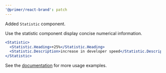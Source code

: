 ```yaml
---
'@primer/react-brand': patch
---
```


Added `Statistic` component.

Use the statistic component display concise numerical information.

```jsx
<Statistic>
  <Statistic.Heading>+25%</Statistic.Heading>
  <Statistic.Description>increase in developer speed</Statistic.Description>
</Statistic>
```

See the [documentation](https://primer.style/brand/components/Statistic) for more usage examples.
